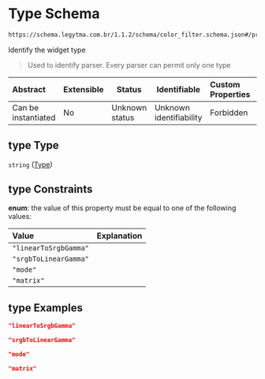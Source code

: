 # Type Schema

```txt
https://schema.legytma.com.br/1.1.2/schema/color_filter.schema.json#/properties/type
```

Identify the widget type


> Used to identify parser. Every parser can permit only one type
>

| Abstract            | Extensible | Status         | Identifiable            | Custom Properties | Additional Properties | Access Restrictions | Defined In                                                                              |
| :------------------ | ---------- | -------------- | ----------------------- | :---------------- | --------------------- | ------------------- | --------------------------------------------------------------------------------------- |
| Can be instantiated | No         | Unknown status | Unknown identifiability | Forbidden         | Allowed               | none                | [color_filter.schema.json\*](../schema/color_filter.schema.json) |

## type Type

`string` ([Type](color_filter-properties-type.md))

## type Constraints

**enum**: the value of this property must be equal to one of the following values:

| Value                 | Explanation |
| :-------------------- | ----------- |
| `"linearToSrgbGamma"` |             |
| `"srgbToLinearGamma"` |             |
| `"mode"`              |             |
| `"matrix"`            |             |

## type Examples

```json
"linearToSrgbGamma"
```

```json
"srgbToLinearGamma"
```

```json
"mode"
```

```json
"matrix"
```
